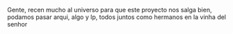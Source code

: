 Gente, recen mucho al universo para que este proyecto nos salga bien, podamos pasar arqui, algo y lp, todos juntos como hermanos en la vinha del senhor
